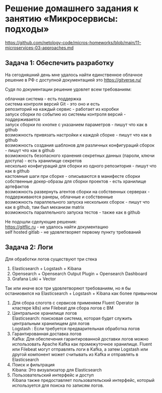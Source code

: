 # Решение домашнего задания к занятию «Микросервисы: подходы»
https://github.com/netology-code/micros-homeworks/blob/main/11-microservices-03-approaches.md

## Задача 1: Обеспечить разработку
На сегодняшний день мне удалось найти единственное облачное решение в РФ с доступной документацией это https://gitverse.ru/

Судя по документации решение удовлет всем требованиям:

облачная система - есть поддержка   
система контроля версий Git - это оно и есть  
репозиторий на каждый сервис - работает из коробки  
запуск сборки по событию из системы контроля версий - поддерживается  
запуск сборки по кнопке с указанием параметров - пишут что как в github  
возможность привязать настройки к каждой сборке - пишут что как в github  
возможность создания шаблонов для различных конфигураций сборок - пишут что как в github  
возможность безопасного хранения секретных данных (пароли, ключи доступа) - есть хранилище секретов  
несколько конфигураций для сборки из одного репозитория - пишут что как в github  
кастомные шаги при сборке - описываются в манифесте сборки  
собственные докер-образы для сборки проектов - есть хранилище артефактов  
возможность развернуть агентов сборки на собственных серверах - поддерживаются ранеры, облачные и собственные  
возможность параллельного запуска нескольких сборок - пишут что как в github, там был механизм  matrix  
возможность параллельного запуска тестов - также как в github  

Не подошли сделующие решения:   
https://gitflic.ru - не удалось найти документацию  
self hosted gitlab  - не удовлетворяет  первому пункту требований

## Задача 2: Логи

Для обработки логов  существуют три стека  
1. Elasticsearch + Logstash +  Kibana  
2. Opensearch + Opensearch Output Plugin + Opensearch Dashboard
3. Grafana Loki + Vector

Так или иначе все  три удовлетворяют требованиям, но я бы останиовился на Elasticsearch + Logstash +  Kibana как более привычном  

1. Для сбора слоготв с сервисов применяем Fluent Operator (в кластере k8s) или Filebeat для сбора логов с ВМ  
2. Центральное хранилище логов  
   Elasticsearch: поисковая система, которая будет служить центральным хранилищем для логов  
   Logstash : Если требуется предварительная обработка логов   
3. Гарантированная доставка логов  
   Kafka: Для обеспечения гарантированной доставки логов можно использовать Apache Kafka как промежуточное хранилище. Fluent или Filebeat могут отправлять логи в Kafka, а затем Logstash или другой компонент может считывать из Kafka и отправлять в Elasticsearch  
4. Поиск и фильтрация  
   Kibana: Это визуализатор для Elasticsearch  
5. Пользовательский интерфейс и доступ  
   Kibana также предоставляет пользовательский интерфейс, который используется для поиска по записям логов.  

